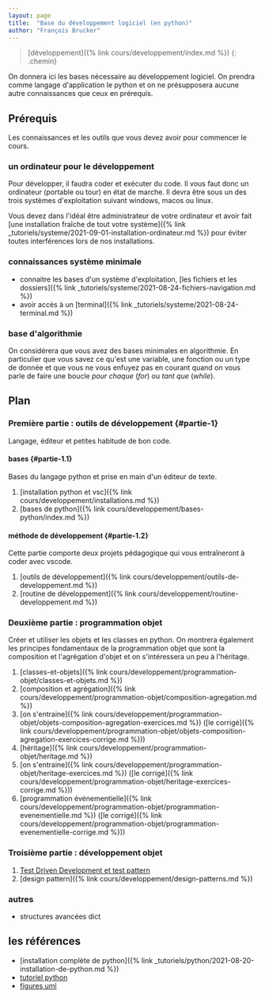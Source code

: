 ```yaml
---
layout: page
title:  "Base du développement logiciel (en python)"
author: "François Brucker"
---
```


> [développement]({% link cours/developpement/index.md %})
{: .chemin}

On donnera ici les bases nécessaire au développement logiciel. On prendra comme langage d'application le python et on ne présupposera aucune autre connaissances que ceux en prérequis.

## Prérequis

Les connaissances et les outils que vous devez avoir pour commencer le cours.

### un ordinateur pour le développement

Pour développer, il faudra coder et exécuter du code. Il vous faut donc un ordinateur (portable ou tour) en état de marche. Il devra être sous un des trois systèmes d'exploitation suivant windows, macos ou linux.

Vous devez dans l'idéal être administrateur de votre ordinateur et avoir fait [une installation fraîche de tout votre système]({% link _tutoriels/systeme/2021-09-01-installation-ordinateur.md %}) pour éviter toutes interférences lors de nos installations.

### connaissances système minimale

* connaitre les bases d'un système d'exploitation, [les fichiers et les dossiers]({% link _tutoriels/systeme/2021-08-24-fichiers-navigation.md %})
* avoir accès à un [terminal]({% link _tutoriels/systeme/2021-08-24-terminal.md %})

### base d'algorithmie

On considérera que vous avez des bases minimales en algorithmie. En particulier que vous savez ce qu'est une variable, une fonction ou un type de donnée et que vous ne vous enfuyez pas en courant quand on vous parle de faire une boucle *pour chaque* (*for*) ou *tant que* (*while*).

## Plan

### Première partie : outils de développement {#partie-1}

Langage, éditeur et petites habitude de bon code.

#### bases {#partie-1.1}

Bases du langage python et prise en main d'un éditeur de texte.

1. [installation python et vsc]({% link cours/developpement/installations.md %})
2. [bases de python]({% link cours/developpement/bases-python/index.md %})

#### méthode de développement {#partie-1.2}

Cette partie comporte deux projets pédagogique qui vous entraîneront à coder avec vscode.

1. [outils de développement]({% link cours/developpement/outils-de-developpement.md %})
2. [routine de développement]({% link cours/developpement/routine-developpement.md %})

### Deuxième partie : programmation objet

Créer et utiliser les objets et les classes en python. On montrera également les principes fondamentaux de la programmation objet que sont la composition et l'agrégation d'objet et on s'intéressera un peu à l'héritage.

1. [classes-et-objets]({% link cours/developpement/programmation-objet/classes-et-objets.md %})
2. [composition et agrégation]({% link cours/developpement/programmation-objet/composition-agregation.md %})
3. [on s'entraine]({% link cours/developpement/programmation-objet/objets-composition-agregation-exercices.md %}) ([le corrigé]({% link cours/developpement/programmation-objet/objets-composition-agregation-exercices-corrige.md %}))
4. [héritage]({% link cours/developpement/programmation-objet/heritage.md %})
5. [on s'entraine]({% link cours/developpement/programmation-objet/heritage-exercices.md %}) ([le corrigé]({% link cours/developpement/programmation-objet/heritage-exercices-corrige.md %}))
6. [programmation événementielle]({% link cours/developpement/programmation-objet/programmation-evenementielle.md %}) ([le corrigé]({% link cours/developpement/programmation-objet/programmation-evenementielle-corrige.md %}))

### Troisième partie : développement objet

1. [Test Driven Development et test pattern](tdd_et_test_pattern)
2. [design pattern]({% link cours/developpement/design-patterns.md %})

### autres

* structures avancées dict

## les références

* [installation complète de python]({% link _tutoriels/python/2021-08-20-installation-de-python.md %})
* [tutoriel python](https://docs.python.org/fr/3/tutorial/)
* [figures uml](./programmation-objet/plantuml.txt)
